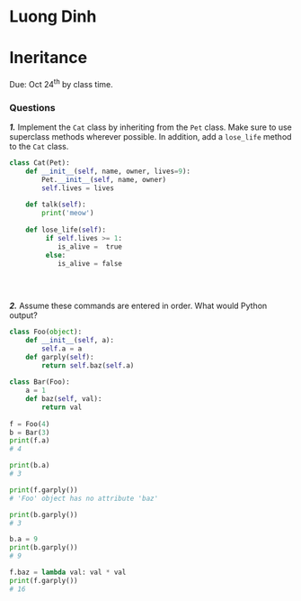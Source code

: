 # Luong Dinh
# Ineritance
Due: Oct 24<sup>th</sup> by class time.

### Questions

***1.*** Implement the `Cat` class by inheriting from the `Pet` class. Make sure to use superclass
methods wherever possible. In addition, add a `lose_life` method to the `Cat` class.

```python
class Cat(Pet):
	def __init__(self, name, owner, lives=9):
		Pet.__init__(self, name, owner)
		self.lives = lives
	
	def talk(self):
		print('meow')
		
	def lose_life(self):
		 if self.lives >= 1:
		 	is_alive =  true
		 else:
		 	is_alive = false
		 
        
        
```

***2.*** Assume these commands are entered in order. What would Python output?

```python
class Foo(object):
    def __init__(self, a):
        self.a = a
    def garply(self):
        return self.baz(self.a)
        
class Bar(Foo):
    a = 1
    def baz(self, val):
        return val
        
f = Foo(4)
b = Bar(3)
print(f.a)
# 4

print(b.a)
# 3

print(f.garply())
# 'Foo' object has no attribute 'baz'

print(b.garply())
# 3

b.a = 9
print(b.garply())
# 9

f.baz = lambda val: val * val
print(f.garply())
# 16
```
